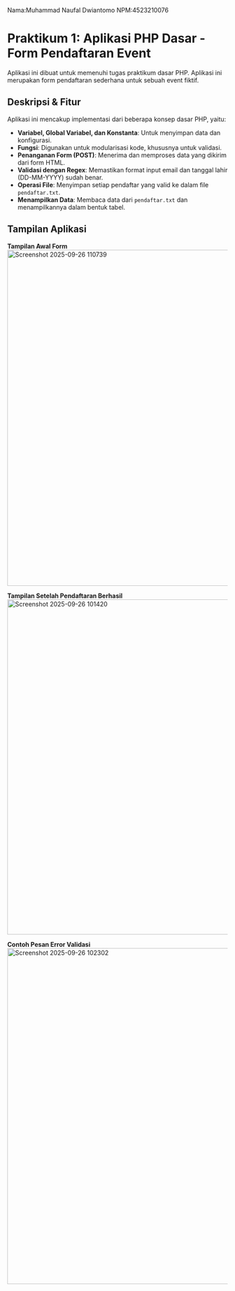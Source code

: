 Nama:Muhammad Naufal Dwiantomo
NPM:4523210076

# Praktikum 1: Aplikasi PHP Dasar - Form Pendaftaran Event

Aplikasi ini dibuat untuk memenuhi tugas praktikum dasar PHP. Aplikasi ini merupakan form pendaftaran sederhana untuk sebuah event fiktif.

## Deskripsi & Fitur
Aplikasi ini mencakup implementasi dari beberapa konsep dasar PHP, yaitu:
- **Variabel, Global Variabel, dan Konstanta**: Untuk menyimpan data dan konfigurasi.
- **Fungsi**: Digunakan untuk modularisasi kode, khususnya untuk validasi.
- **Penanganan Form (POST)**: Menerima dan memproses data yang dikirim dari form HTML.
- **Validasi dengan Regex**: Memastikan format input email dan tanggal lahir (DD-MM-YYYY) sudah benar.
- **Operasi File**: Menyimpan setiap pendaftar yang valid ke dalam file `pendaftar.txt`.
- **Menampilkan Data**: Membaca data dari `pendaftar.txt` dan menampilkannya dalam bentuk tabel.

## Tampilan Aplikasi

**Tampilan Awal Form**
<img width="1365" height="767" alt="Screenshot 2025-09-26 110739" src="https://github.com/user-attachments/assets/54fc8223-c1fe-4b31-8d4f-7d474498724a" />



**Tampilan Setelah Pendaftaran Berhasil**
<img width="1364" height="765" alt="Screenshot 2025-09-26 101420" src="https://github.com/user-attachments/assets/3fcb7df3-68cc-40cb-bad9-5698749e6b70" />


**Contoh Pesan Error Validasi**
<img width="1365" height="767" alt="Screenshot 2025-09-26 102302" src="https://github.com/user-attachments/assets/6928459d-7c3b-4a46-b5e6-7f706f727381" />

